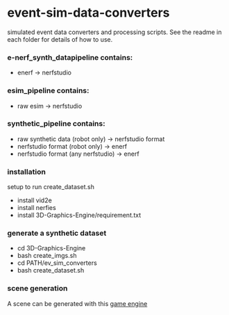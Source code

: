 # event-sim-data-converters
simulated event data converters and processing scripts. See the readme in each folder for details of how to use.

### e-nerf_synth_datapipeline contains:
- enerf -> nerfstudio

### esim_pipeline contains:
- raw esim -> nerfstudio

### synthetic_pipeline contains:
- raw synthetic data (robot only) -> nerfstudio format
- nerfstudio format (robot only) -> enerf
- nerfstudio format (any nerfstudio) -> enerf


### installation
setup to run create\_dataset.sh
- install vid2e
- install nerfies
- install 3D-Graphics-Engine/requirement.txt

### generate a synthetic dataset
- cd 3D-Graphics-Engine
- bash create_imgs.sh
- cd PATH/ev_sim_converters
- bash create_dataset.sh

### scene generation
A scene can be generated with this [game engine](https://github.com/Goulustis/3D-Graphics-Engine/tree/old_scene)